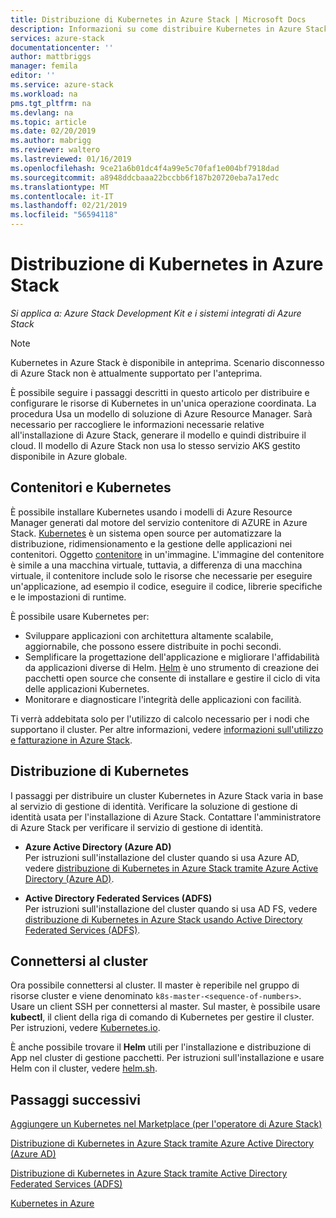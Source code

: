 ```yaml
---
title: Distribuzione di Kubernetes in Azure Stack | Microsoft Docs
description: Informazioni su come distribuire Kubernetes in Azure Stack.
services: azure-stack
documentationcenter: ''
author: mattbriggs
manager: femila
editor: ''
ms.service: azure-stack
ms.workload: na
pms.tgt_pltfrm: na
ms.devlang: na
ms.topic: article
ms.date: 02/20/2019
ms.author: mabrigg
ms.reviewer: waltero
ms.lastreviewed: 01/16/2019
ms.openlocfilehash: 9ce21a6b01dc4f4a99e5c70faf1e004bf7918dad
ms.sourcegitcommit: a8948ddcbaaa22bccbb6f187b20720eba7a17edc
ms.translationtype: MT
ms.contentlocale: it-IT
ms.lasthandoff: 02/21/2019
ms.locfileid: "56594118"
---
```

# <a name="deploy-kubernetes-to-azure-stack"></a>Distribuzione di Kubernetes in Azure Stack

*Si applica a: Azure Stack Development Kit e i sistemi integrati di Azure Stack*

> [!Note]  
> Kubernetes in Azure Stack è disponibile in anteprima. Scenario disconnesso di Azure Stack non è attualmente supportato per l'anteprima.

È possibile seguire i passaggi descritti in questo articolo per distribuire e configurare le risorse di Kubernetes in un'unica operazione coordinata. La procedura Usa un modello di soluzione di Azure Resource Manager. Sarà necessario per raccogliere le informazioni necessarie relative all'installazione di Azure Stack, generare il modello e quindi distribuire il cloud. Il modello di Azure Stack non usa lo stesso servizio AKS gestito disponibile in Azure globale.

## <a name="kubernetes-and-containers"></a>Contenitori e Kubernetes

È possibile installare Kubernetes usando i modelli di Azure Resource Manager generati dal motore del servizio contenitore di AZURE in Azure Stack. [Kubernetes](https://kubernetes.io) è un sistema open source per automatizzare la distribuzione, ridimensionamento e la gestione delle applicazioni nei contenitori. Oggetto [contenitore](https://www.docker.com/what-container) in un'immagine. L'immagine del contenitore è simile a una macchina virtuale, tuttavia, a differenza di una macchina virtuale, il contenitore include solo le risorse che necessarie per eseguire un'applicazione, ad esempio il codice, eseguire il codice, librerie specifiche e le impostazioni di runtime.

È possibile usare Kubernetes per:

- Sviluppare applicazioni con architettura altamente scalabile, aggiornabile, che possono essere distribuite in pochi secondi. 
- Semplificare la progettazione dell'applicazione e migliorare l'affidabilità da applicazioni diverse di Helm. [Helm](https://github.com/kubernetes/helm) è uno strumento di creazione dei pacchetti open source che consente di installare e gestire il ciclo di vita delle applicazioni Kubernetes.
- Monitorare e diagnosticare l'integrità delle applicazioni con facilità.

Ti verrà addebitata solo per l'utilizzo di calcolo necessario per i nodi che supportano il cluster. Per altre informazioni, vedere [informazioni sull'utilizzo e fatturazione in Azure Stack](https://docs.microsoft.com/azure/azure-stack/azure-stack-billing-and-chargeback).

## <a name="deploy-kubernetes"></a>Distribuzione di Kubernetes

I passaggi per distribuire un cluster Kubernetes in Azure Stack varia in base al servizio di gestione di identità. Verificare la soluzione di gestione di identità usata per l'installazione di Azure Stack. Contattare l'amministratore di Azure Stack per verificare il servizio di gestione di identità.

- **Azure Active Directory (Azure AD)**  
Per istruzioni sull'installazione del cluster quando si usa Azure AD, vedere [distribuzione di Kubernetes in Azure Stack tramite Azure Active Directory (Azure AD)](azure-stack-solution-template-kubernetes-azuread.md).

- **Active Directory Federated Services (ADFS)**  
Per istruzioni sull'installazione del cluster quando si usa AD FS, vedere [distribuzione di Kubernetes in Azure Stack usando Active Directory Federated Services (ADFS)](azure-stack-solution-template-kubernetes-adfs.md).

## <a name="connect-to-your-cluster"></a>Connettersi al cluster

Ora possibile connettersi al cluster. Il master è reperibile nel gruppo di risorse cluster e viene denominato `k8s-master-<sequence-of-numbers>`. Usare un client SSH per connettersi al master. Sul master, è possibile usare **kubectl**, il client della riga di comando di Kubernetes per gestire il cluster. Per istruzioni, vedere [Kubernetes.io](https://kubernetes.io/docs/reference/kubectl/overview).

È anche possibile trovare il **Helm** utili per l'installazione e distribuzione di App nel cluster di gestione pacchetti. Per istruzioni sull'installazione e usare Helm con il cluster, vedere [helm.sh](https://helm.sh/).

## <a name="next-steps"></a>Passaggi successivi

[Aggiungere un Kubernetes nel Marketplace (per l'operatore di Azure Stack)](../azure-stack-solution-template-kubernetes-cluster-add.md)

[Distribuzione di Kubernetes in Azure Stack tramite Azure Active Directory (Azure AD)](azure-stack-solution-template-kubernetes-azuread.md)

[Distribuzione di Kubernetes in Azure Stack tramite Active Directory Federated Services (ADFS)](azure-stack-solution-template-kubernetes-adfs.md)

[Kubernetes in Azure](https://docs.microsoft.com/azure/container-service/kubernetes/container-service-kubernetes-walkthrough)
